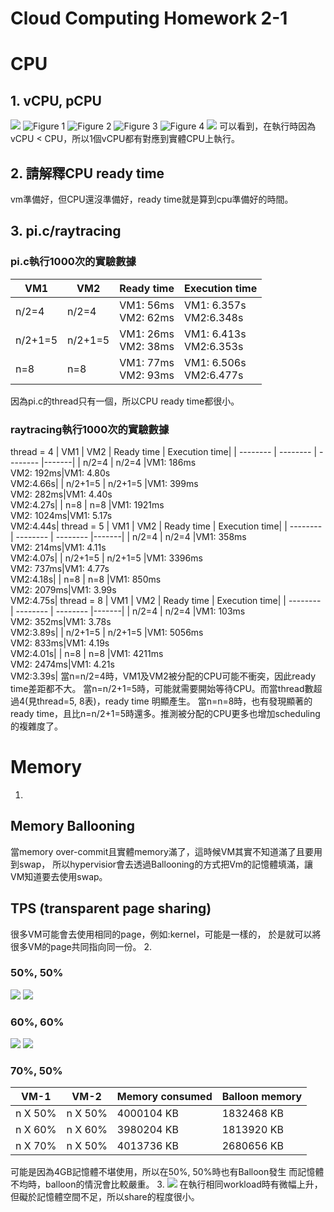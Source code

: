 # Cloud Computing Homework 2-1
# CPU
## 1. vCPU, pCPU
![](https://imgur.com/hC91k9v.png)
![Figure 1](https://imgur.com/mwMf05w.png)
![Figure 2](https://imgur.com/zbdINY4.png)
![Figure 3](https://imgur.com/94IxnGU.png)
![Figure 4](https://imgur.com/piArRsh.png)
![](https://imgur.com/vSdxD3P.png)
可以看到，在執行時因為vCPU < CPU，所以1個vCPU都有對應到實體CPU上執行。 
## 2. 請解釋CPU ready time
vm準備好，但CPU還沒準備好，ready time就是算到cpu準備好的時間。
## 3. pi.c/raytracing		

### pi.c執行1000次的實驗數據
| VM1 | VM2 | Ready time | Execution time|
| --------  | -------- | -------- |-------|
| n/2=4     | n/2=4    |VM1: 56ms </br>VM2: 62ms|VM1: 6.357s </br>VM2:6.348s|
| n/2+1=5   | n/2+1=5  |VM1: 26ms </br>VM2: 38ms|VM1: 6.413s </br>VM2:6.353s|
|    n=8    | n=8      |VM1: 77ms </br>VM2: 93ms|VM1: 6.506s </br>VM2:6.477s|

因為pi.c的thread只有一個，所以CPU ready time都很小。			
### raytracing執行1000次的實驗數據
thread = 4
| VM1 | VM2 | Ready time | Execution time|
| --------  | -------- | -------- |-------|
| n/2=4     | n/2=4    |VM1: 186ms </br>VM2: 192ms|VM1: 4.80s </br>VM2:4.66s|
| n/2+1=5   | n/2+1=5  |VM1: 399ms </br>VM2: 282ms|VM1: 4.40s </br>VM2:4.27s|
|    n=8    | n=8      |VM1: 1921ms </br>VM2: 1024ms|VM1: 5.17s </br>VM2:4.44s|
thread = 5
| VM1 | VM2 | Ready time | Execution time|
| --------  | -------- | -------- |-------|
| n/2=4     | n/2=4    |VM1: 358ms </br>VM2: 214ms|VM1: 4.11s </br>VM2:4.07s|
| n/2+1=5   | n/2+1=5  |VM1: 3396ms </br>VM2: 737ms|VM1: 4.77s </br>VM2:4.18s|
|    n=8    | n=8      |VM1: 850ms </br>VM2: 2079ms|VM1: 3.99s </br>VM2:4.75s|
thread = 8
| VM1 | VM2 | Ready time | Execution time|
| --------  | -------- | -------- |-------|
| n/2=4     | n/2=4    |VM1: 103ms </br>VM2: 352ms|VM1: 3.78s </br>VM2:3.89s|
| n/2+1=5   | n/2+1=5  |VM1: 5056ms </br>VM2: 833ms|VM1: 4.19s </br>VM2:4.01s|
|    n=8    | n=8      |VM1: 4211ms </br>VM2: 2474ms|VM1: 4.21s </br>VM2:3.39s|
當n=n/2=4時，VM1及VM2被分配的CPU可能不衝突，因此ready time差距都不大。
當n=n/2+1=5時，可能就需要開始等待CPU。而當thread數超過4(見thread=5, 8表)，ready time 明顯產生。
當n=n=8時，也有發現顯著的ready time，且比n=n/2+1=5時還多。推測被分配的CPU更多也增加scheduling的複雜度了。

# Memory
1. 
## Memory Ballooning
當memory over-commit且實體memory滿了，這時候VM其實不知道滿了且要用到swap，
所以hypervisior會去透過Ballooning的方式把Vm的記憶體填滿，讓VM知道要去使用swap。
## TPS (transparent page sharing)
很多VM可能會去使用相同的page，例如:kernel，可能是一樣的，
於是就可以將很多VM的page共同指向同一份。
2. 
### 50%, 50%
![](https://i.imgur.com/db8y7GW.png)
![](https://i.imgur.com/afaSF2z.png)
### 60%, 60%
![](https://i.imgur.com/j8cht2K.png)
![](https://i.imgur.com/GozUGoU.png)
### 70%, 50%

| VM-1	  | VM-2	|    Memory consumed |	Balloon memory |
| --------| --------| --------           | --------        |
| n X 50% |	n X 50% |  4000104 KB        | 1832468 KB      |
| n X 60% |	n X 60% |  3980204 KB        | 1813920 KB      |
| n X 70% |	n X 50% |  4013736 KB	     | 2680656 KB	   |
可能是因為4GB記憶體不堪使用，所以在50%, 50%時也有Balloon發生
而記憶體不均時，balloon的情況會比較嚴重。
3. 
 ![](https://i.imgur.com/Wrnk9UZ.png)
在執行相同workload時有微幅上升，但礙於記憶體空間不足，所以share的程度很小。